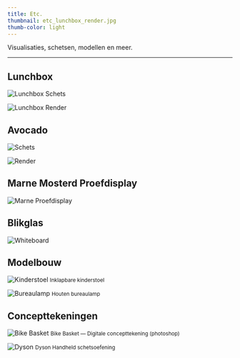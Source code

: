 ```yaml
---
title: Etc.
thumbnail: etc_lunchbox_render.jpg
thumb-color: light
---
```


Visualisaties, schetsen, modellen en meer.

---

## Lunchbox

![Lunchbox Schets](/img/portfolio/etc_lunchbox_schets.png)

![Lunchbox Render](/img/portfolio/etc_lunchbox_render.jpg)

## Avocado

![Schets](/img/portfolio/etc_avocado_schets.png)

![Render](/img/portfolio/etc_avocado_rendering.jpg)

## Marne Mosterd Proefdisplay

![Marne Proefdisplay](/img/portfolio/etc_marne.jpg)

## Blikglas

![Whiteboard](/img/portfolio/etc_blikglas.jpg)

## Modelbouw

![Kinderstoel](/img/portfolio/etc_kinderstoel.jpg) <small>Inklapbare kinderstoel</small>

![Bureaulamp](/img/portfolio/etc_bureaulamp_01.jpg) <small>Houten bureaulamp</small>

## Concepttekeningen

![Bike Basket](/img/portfolio/etc_bike_basket.jpg) <small>Bike Basket — Digitale concepttekening (photoshop)</small>

![Dyson](/img/portfolio/etc_dyson.jpg) <small>Dyson Handheld schetsoefening</small>
